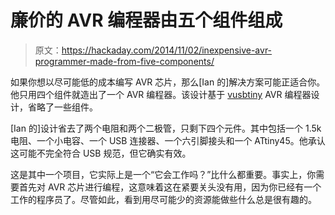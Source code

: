 # 廉价的 AVR 编程器由五个组件组成

> 原文：<https://hackaday.com/2014/11/02/inexpensive-avr-programmer-made-from-five-components/>

如果你想以尽可能低的成本编写 AVR 芯片，那么[Ian 的]解决方案可能正适合你。他只用四个组件就造出了一个 AVR 编程器。该设计基于 [vusbtiny](http://www.simpleavr.com/avr/vusbtiny "vusbtiny") AVR 编程器设计，省略了一些组件。

[Ian 的]设计省去了两个电阻和两个二极管，只剩下四个元件。其中包括一个 1.5k 电阻、一个小电容、一个 USB 连接器、一个六引脚接头和一个 ATtiny45。他承认这可能不完全符合 USB 规范，但它确实有效。

这是其中一个项目，它实际上是一个“它会工作吗？”比什么都重要。事实上，你需要首先对 AVR 芯片进行编程，这意味着这在紧要关头没有用，因为你已经有一个工作的程序员了。尽管如此，看到用尽可能少的资源能做些什么总是很有趣的。